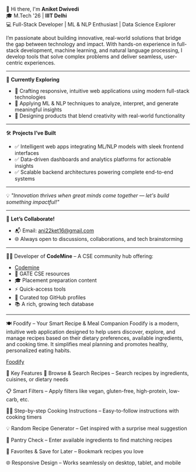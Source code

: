 👋 Hi there, I'm **Aniket Dwivedi**  
🎓 M.Tech '26 | **IIIT Delhi**  
💻 Full-Stack Developer | ML & NLP Enthusiast | Data Science Explorer

I’m passionate about building innovative, real-world solutions that bridge the gap between technology and impact. With hands-on experience in full-stack development, machine learning, and natural language processing, I develop tools that solve complex problems and deliver seamless, user-centric experiences.

---

🚀 **Currently Exploring**
- 🔧 Crafting responsive, intuitive web applications using modern full-stack technologies  
- 🤖 Applying ML & NLP techniques to analyze, interpret, and generate meaningful insights  
- 🧠 Designing products that blend creativity with real-world functionality  

---

🛠️ **Projects I’ve Built**
- ✅ Intelligent web apps integrating ML/NLP models with sleek frontend interfaces  
- ✅ Data-driven dashboards and analytics platforms for actionable insights  
- ✅ Scalable backend architectures powering complete end-to-end systems  

---

💡 _"Innovation thrives when great minds come together — let's build something impactful!"_

---

🤝 **Let’s Collaborate!**
- 📬 Email: [ani22ket16@gmail.com](mailto:ani22ket16@gmail.com)
- 🌐 Always open to discussions, collaborations, and tech brainstorming

---

👨‍💻 Developer of **CodeMine** – A CSE community hub offering:
-  [Codemine](https://codemine-one.vercel.app/)
- 🎯 GATE CSE resources  
- 🎓 Placement preparation content  
- ⚡ Quick-access tools  
- 🌟 Curated top GitHub profiles  
- 📚 A rich, growing tech database

---

🍽️ Foodify – Your Smart Recipe & Meal Companion
Foodify is a modern, intuitive web application designed to help users discover, explore, and manage recipes based on their dietary preferences, available ingredients, and cooking time. It simplifies meal planning and promotes healthy, personalized eating habits.

[Foodify](https://ani2216.github.io/foodify-IP/)

🚀 Key Features
🍲 Browse & Search Recipes – Search recipes by ingredients, cuisines, or dietary needs

📋 Smart Filters – Apply filters like vegan, gluten-free, high-protein, low-carb, etc.

🧑‍🍳 Step-by-step Cooking Instructions – Easy-to-follow instructions with cooking timers

💡 Random Recipe Generator – Get inspired with a surprise meal suggestion

🧺 Pantry Check – Enter available ingredients to find matching recipes

💖 Favorites & Save for Later – Bookmark recipes you love

🌐 Responsive Design – Works seamlessly on desktop, tablet, and mobile
